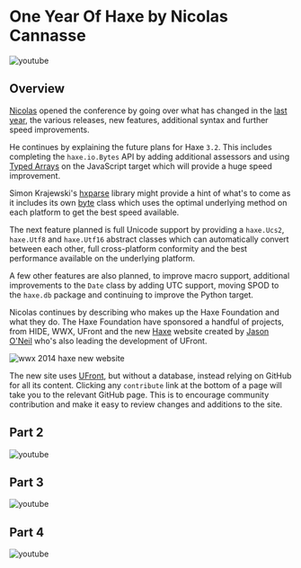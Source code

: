 [_template]: ../../templates/wwx/video.html
[“”]: a ""
# One Year Of Haxe by Nicolas Cannasse

![youtube](u2k08FIiGqI)

## Overview

[Nicolas][tw1] opened the conference by going over what has changed in the
[last year][l1], the various releases, new features, additional syntax and further 
speed improvements.

He continues by explaining the future plans for Haxe `3.2`. This includes
completing the `haxe.io.Bytes` API by adding additional assessors and using 
[Typed Arrays] on the JavaScript target which will provide a huge speed
improvement. 

Simon Krajewski's [hxparse][l2] library might provide a hint of what's to
come as it includes its own [byte][l3] class which uses the optimal underlying method
on each platform to get the best speed available.

The next feature planned is full Unicode support by providing a `haxe.Ucs2`,
`haxe.Utf8` and `haxe.Utf16` abstract classes which can automatically convert
between each other, full cross-platform conformity and the best performance available
on the underlying platform.

A few other features are also planned, to improve macro support, additional improvements
to the `Date` class by adding UTC support, moving SPOD to the `haxe.db` package and 
continuing to improve the Python target.

Nicolas continues by describing who makes up the Haxe Foundation and what they do. The
Haxe Foundation have sponsored a handful of projects, from HIDE, WWX, UFront and
the new [Haxe][l4] website created by [Jason O'Neil][tw2] who's also leading 
the development of UFront.

![wwx 2014 haxe new website](/img/wwx/2014/new-haxe-site.jpg "The New Haxe Website")

The new site uses [UFront], but without a database, instead relying on GitHub for all its
content. Clicking any `contribute` link at the bottom of a page will take you to the
relevant GitHub page. This is to encourage community contribution and make it easy to
review changes and additions to the site.

## Part 2

![youtube](YZDsQNtq4OM)

## Part 3

![youtube](NjXRMM3FQPk)

## Part 4

![youtube](7rhFjotSa48)

[tw1]: https://twitter.com/ncannasse "@ncannasse"
[tw2]: https://twitter.com/jayoneil "@jayoneil"
	
[l1]: https://ncannasse.github.io/hxslides/www/wwx2014.html#1 "One Year of Haxe"
[l2]: https://github.com/Simn/hxparse/ "HxParse on GitHub"
[l3]: https://github.com/Simn/hxparse/tree/development/src/byte "HxParse byte.ByteData Class"
[l4]: http://haxe.org "The New Haxe Website"
	
[ufront]: https://github.com/ufront "UFront on GitHub"
[typed arrays]: https://developer.mozilla.org/en-US/docs/Web/JavaScript/Typed_arrays "JavaScript Typed Arrays"